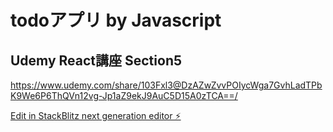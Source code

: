 # todoアプリ by Javascript

## Udemy React講座 Section5
https://www.udemy.com/share/103Fxl3@DzAZwZvvPOIycWga7GvhLadTPbK9We6P6ThQVn12vg-Jp1aZ9ekJ9AuC5D15A0zTCA==/

[Edit in StackBlitz next generation editor ⚡️](https://stackblitz.com/~/github.com/Hikarinrin7/todo-js)